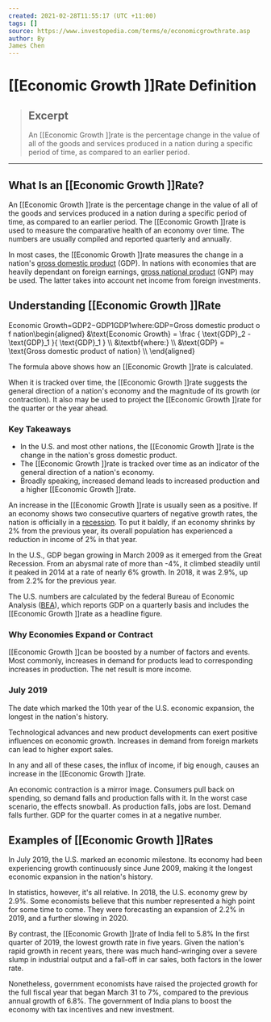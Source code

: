 ```yaml
---
created: 2021-02-28T11:55:17 (UTC +11:00)
tags: []
source: https://www.investopedia.com/terms/e/economicgrowthrate.asp
author: By
James Chen
---
```


# [[Economic Growth ]]Rate Definition

> ## Excerpt
> An [[Economic Growth ]]rate is the percentage change in the value of all of the goods and services produced in a nation during a specific period of time, as compared to an earlier period.

---
## What Is an [[Economic Growth ]]Rate?

An [[Economic Growth ]]rate is the percentage change in the value of all of the goods and services produced in a nation during a specific period of time, as compared to an earlier period. The [[Economic Growth ]]rate is used to measure the comparative health of an economy over time. The numbers are usually compiled and reported quarterly and annually.

In most cases, the [[Economic Growth ]]rate measures the change in a nation's [gross domestic product](https://www.investopedia.com/terms/g/gdp.asp) (GDP). In nations with economies that are heavily dependant on foreign earnings, [gross national product](https://www.investopedia.com/terms/g/gnp.asp) (GNP) may be used. The latter takes into account net income from foreign investments.

## Understanding [[Economic Growth ]]Rate

Economic Growth\=GDP2−GDP1GDP1where:GDP\=Gross domestic product of nation\\begin{aligned} &\\text{Economic Growth} = \\frac { \\text{GDP}\_2 - \\text{GDP}\_1 }{ \\text{GDP}\_1 } \\\\ &\\textbf{where:} \\\\ &\\text{GDP} = \\text{Gross domestic product of nation} \\\\ \\end{aligned}

The formula above shows how an [[Economic Growth ]]rate is calculated.

When it is tracked over time, the [[Economic Growth ]]rate suggests the general direction of a nation's economy and the magnitude of its growth (or contraction). It also may be used to project the [[Economic Growth ]]rate for the quarter or the year ahead.

### Key Takeaways

-   In the U.S. and most other nations, the [[Economic Growth ]]rate is the change in the nation's gross domestic product.
-   The [[Economic Growth ]]rate is tracked over time as an indicator of the general direction of a nation's economy.
-   Broadly speaking, increased demand leads to increased production and a higher [[Economic Growth ]]rate.

An increase in the [[Economic Growth ]]rate is usually seen as a positive. If an economy shows two consecutive quarters of negative growth rates, the nation is officially in a [recession](https://www.investopedia.com/terms/r/recession.asp). To put it baldly, if an economy shrinks by 2% from the previous year, its overall population has experienced a reduction in income of 2% in that year.

In the U.S., GDP began growing in March 2009 as it emerged from the Great Recession. From an abysmal rate of more than -4%, it climbed steadily until it peaked in 2014 at a rate of nearly 6% growth. In 2018, it was 2.9%, up from 2.2% for the previous year.

The U.S. numbers are calculated by the federal Bureau of Economic Analysis ([BEA](https://www.investopedia.com/terms/b/bea.asp)), which reports GDP on a quarterly basis and includes the [[Economic Growth ]]rate as a headline figure.

### Why Economies Expand or Contract

[[Economic Growth ]]can be boosted by a number of factors and events. Most commonly, increases in demand for products lead to corresponding increases in production. The net result is more income.

### July 2019

The date which marked the 10th year of the U.S. economic expansion, the longest in the nation's history.

Technological advances and new product developments can exert positive influences on economic growth. Increases in demand from foreign markets can lead to higher export sales.

In any and all of these cases, the influx of income, if big enough, causes an increase in the [[Economic Growth ]]rate.

An economic contraction is a mirror image. Consumers pull back on spending, so demand falls and production falls with it. In the worst case scenario, the effects snowball. As production falls, jobs are lost. Demand falls further. GDP for the quarter comes in at a negative number.

## Examples of [[Economic Growth ]]Rates

In July 2019, the U.S. marked an economic milestone. Its economy had been experiencing growth continuously since June 2009, making it the longest economic expansion in the nation's history.

In statistics, however, it's all relative. In 2018, the U.S. economy grew by 2.9%. Some economists believe that this number represented a high point for some time to come. They were forecasting an expansion of 2.2% in 2019, and a further slowing in 2020.

By contrast, the [[Economic Growth ]]rate of India fell to 5.8% In the first quarter of 2019, the lowest growth rate in five years. Given the nation's rapid growth in recent years, there was much hand-wringing over a severe slump in industrial output and a fall-off in car sales, both factors in the lower rate.

Nonetheless, government economists have raised the projected growth for the full fiscal year that began March 31 to 7%, compared to the previous annual growth of 6.8%. The government of India plans to boost the economy with tax incentives and new investment.
